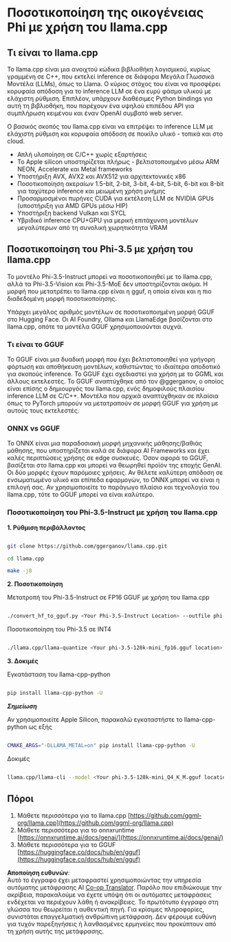 <!--
CO_OP_TRANSLATOR_METADATA:
{
  "original_hash": "462bddc47427d8785f3c9fd817b346fe",
  "translation_date": "2025-07-16T22:09:17+00:00",
  "source_file": "md/01.Introduction/04/UsingLlamacppQuantifyingPhi.md",
  "language_code": "el"
}
-->
# **Ποσοτικοποίηση της οικογένειας Phi με χρήση του llama.cpp**

## **Τι είναι το llama.cpp**

Το llama.cpp είναι μια ανοιχτού κώδικα βιβλιοθήκη λογισμικού, κυρίως γραμμένη σε C++, που εκτελεί inference σε διάφορα Μεγάλα Γλωσσικά Μοντέλα (LLMs), όπως το Llama. Ο κύριος στόχος του είναι να προσφέρει κορυφαία απόδοση για το inference LLM σε ένα ευρύ φάσμα υλικού με ελάχιστη ρύθμιση. Επιπλέον, υπάρχουν διαθέσιμες Python bindings για αυτή τη βιβλιοθήκη, που παρέχουν ένα υψηλού επιπέδου API για συμπλήρωση κειμένου και έναν OpenAI συμβατό web server.

Ο βασικός σκοπός του llama.cpp είναι να επιτρέψει το inference LLM με ελάχιστη ρύθμιση και κορυφαία απόδοση σε ποικίλο υλικό - τοπικά και στο cloud.

- Απλή υλοποίηση σε C/C++ χωρίς εξαρτήσεις
- Το Apple silicon υποστηρίζεται πλήρως - βελτιστοποιημένο μέσω ARM NEON, Accelerate και Metal frameworks
- Υποστήριξη AVX, AVX2 και AVX512 για αρχιτεκτονικές x86
- Ποσοτικοποίηση ακεραίων 1.5-bit, 2-bit, 3-bit, 4-bit, 5-bit, 6-bit και 8-bit για ταχύτερο inference και μειωμένη χρήση μνήμης
- Προσαρμοσμένοι πυρήνες CUDA για εκτέλεση LLM σε NVIDIA GPUs (υποστήριξη για AMD GPUs μέσω HIP)
- Υποστήριξη backend Vulkan και SYCL
- Υβριδικό inference CPU+GPU για μερική επιτάχυνση μοντέλων μεγαλύτερων από τη συνολική χωρητικότητα VRAM

## **Ποσοτικοποίηση του Phi-3.5 με χρήση του llama.cpp**

Το μοντέλο Phi-3.5-Instruct μπορεί να ποσοτικοποιηθεί με το llama.cpp, αλλά τα Phi-3.5-Vision και Phi-3.5-MoE δεν υποστηρίζονται ακόμα. Η μορφή που μετατρέπει το llama.cpp είναι η gguf, η οποία είναι και η πιο διαδεδομένη μορφή ποσοτικοποίησης.

Υπάρχει μεγάλος αριθμός μοντέλων σε ποσοτικοποιημένη μορφή GGUF στο Hugging Face. Οι AI Foundry, Ollama και LlamaEdge βασίζονται στο llama.cpp, οπότε τα μοντέλα GGUF χρησιμοποιούνται συχνά.

### **Τι είναι το GGUF**

Το GGUF είναι μια δυαδική μορφή που έχει βελτιστοποιηθεί για γρήγορη φόρτωση και αποθήκευση μοντέλων, καθιστώντας το ιδιαίτερα αποδοτικό για σκοπούς inference. Το GGUF έχει σχεδιαστεί για χρήση με το GGML και άλλους εκτελεστές. Το GGUF αναπτύχθηκε από τον @ggerganov, ο οποίος είναι επίσης ο δημιουργός του llama.cpp, ενός δημοφιλούς πλαισίου inference LLM σε C/C++. Μοντέλα που αρχικά αναπτύχθηκαν σε πλαίσια όπως το PyTorch μπορούν να μετατραπούν σε μορφή GGUF για χρήση με αυτούς τους εκτελεστές.

### **ONNX vs GGUF**

Το ONNX είναι μια παραδοσιακή μορφή μηχανικής μάθησης/βαθιάς μάθησης, που υποστηρίζεται καλά σε διάφορα AI Frameworks και έχει καλές περιπτώσεις χρήσης σε edge συσκευές. Όσον αφορά το GGUF, βασίζεται στο llama.cpp και μπορεί να θεωρηθεί προϊόν της εποχής GenAI. Οι δύο μορφές έχουν παρόμοιες χρήσεις. Αν θέλετε καλύτερη απόδοση σε ενσωματωμένο υλικό και επίπεδα εφαρμογών, το ONNX μπορεί να είναι η επιλογή σας. Αν χρησιμοποιείτε το παράγωγο πλαίσιο και τεχνολογία του llama.cpp, τότε το GGUF μπορεί να είναι καλύτερο.

### **Ποσοτικοποίηση του Phi-3.5-Instruct με χρήση του llama.cpp**

**1. Ρύθμιση περιβάλλοντος**


```bash

git clone https://github.com/ggerganov/llama.cpp.git

cd llama.cpp

make -j8

```


**2. Ποσοτικοποίηση**

Μετατροπή του Phi-3.5-Instruct σε FP16 GGUF με χρήση του llama.cpp


```bash

./convert_hf_to_gguf.py <Your Phi-3.5-Instruct Location> --outfile phi-3.5-128k-mini_fp16.gguf

```

Ποσοτικοποίηση του Phi-3.5 σε INT4


```bash

./llama.cpp/llama-quantize <Your phi-3.5-128k-mini_fp16.gguf location> ./gguf/phi-3.5-128k-mini_Q4_K_M.gguf Q4_K_M

```


**3. Δοκιμές**

Εγκατάσταση του llama-cpp-python


```bash

pip install llama-cpp-python -U

```

***Σημείωση*** 

Αν χρησιμοποιείτε Apple Silicon, παρακαλώ εγκαταστήστε το llama-cpp-python ως εξής


```bash

CMAKE_ARGS="-DLLAMA_METAL=on" pip install llama-cpp-python -U

```

Δοκιμές 


```bash

llama.cpp/llama-cli --model <Your phi-3.5-128k-mini_Q4_K_M.gguf location> --prompt "<|user|>\nCan you introduce .NET<|end|>\n<|assistant|>\n"  --gpu-layers 10

```



## **Πόροι**

1. Μάθετε περισσότερα για το llama.cpp [https://github.com/ggml-org/llama.cpp](https://github.com/ggml-org/llama.cpp)  
2. Μάθετε περισσότερα για το onnxruntime [https://onnxruntime.ai/docs/genai/](https://onnxruntime.ai/docs/genai/)  
3. Μάθετε περισσότερα για το GGUF [https://huggingface.co/docs/hub/en/gguf](https://huggingface.co/docs/hub/en/gguf)

**Αποποίηση ευθυνών**:  
Αυτό το έγγραφο έχει μεταφραστεί χρησιμοποιώντας την υπηρεσία αυτόματης μετάφρασης AI [Co-op Translator](https://github.com/Azure/co-op-translator). Παρόλο που επιδιώκουμε την ακρίβεια, παρακαλούμε να έχετε υπόψη ότι οι αυτόματες μεταφράσεις ενδέχεται να περιέχουν λάθη ή ανακρίβειες. Το πρωτότυπο έγγραφο στη γλώσσα του θεωρείται η αυθεντική πηγή. Για κρίσιμες πληροφορίες, συνιστάται επαγγελματική ανθρώπινη μετάφραση. Δεν φέρουμε ευθύνη για τυχόν παρεξηγήσεις ή λανθασμένες ερμηνείες που προκύπτουν από τη χρήση αυτής της μετάφρασης.